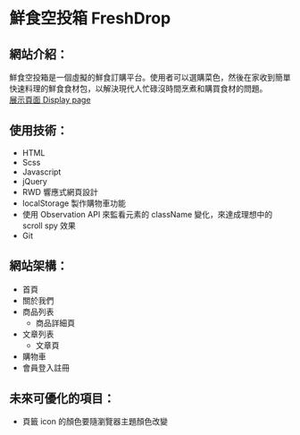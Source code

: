 # 鮮食空投箱 FreshDrop

## 網站介紹：
鮮食空投箱是一個虛擬的鮮食訂購平台。使用者可以選購菜色，然後在家收到簡單快速料理的鮮食食材包，以解決現代人忙碌沒時間烹煮和購買食材的問題。<br>
<a href="https://edwardtsai54398.github.io/ASTER_tableware-select-shop/" target="blank">展示頁面 Display page</a>

## 使用技術：
* HTML
* Scss
* Javascript
* jQuery
* RWD 響應式網頁設計
* localStorage 製作購物車功能
* 使用 Observation API 來監看元素的 className 變化，來達成理想中的 scroll spy 效果
* Git

## 網站架構：
* 首頁
* 關於我們
* 商品列表
  * 商品詳細頁
* 文章列表
  * 文章頁
* 購物車
* 會員登入註冊

## 未來可優化的項目：
* 頁籤 icon 的顏色要隨瀏覽器主題顏色改變
